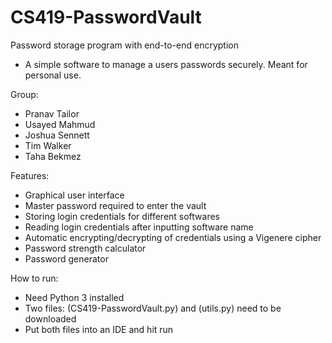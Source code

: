 # CS419-PasswordVault
Password storage program with end-to-end encryption
  - A simple software to manage a users passwords securely. Meant for personal use.

Group:
  - Pranav Tailor
  - Usayed Mahmud
  - Joshua Sennett
  - Tim Walker
  - Taha Bekmez

Features:
  - Graphical user interface
  - Master password required to enter the vault
  - Storing login credentials for different softwares
  - Reading login credentials after inputting software name
  - Automatic encrypting/decrypting of credentials using a Vigenere cipher
  - Password strength calculator
  - Password generator

How to run:
  - Need Python 3 installed
  - Two files: (CS419-PasswordVault.py) and (utils.py) need to be downloaded
  - Put both files into an IDE and hit run

